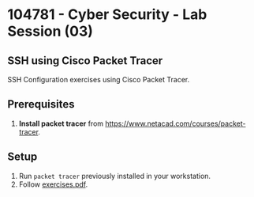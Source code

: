# 104781 - Cyber Security - Lab Session (03)

## SSH using Cisco Packet Tracer

SSH Configuration exercises using Cisco Packet Tracer.

## Prerequisites

1. **Install packet tracer** from https://www.netacad.com/courses/packet-tracer.

## Setup

1. Run `packet tracer` previously installed in your workstation.
2. Follow [exercises.pdf](exercises.pdf).
